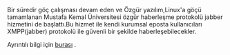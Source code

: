 <html><body><p>Bir süredir göç çalışması devam eden ve Özgür yazılım,Linux'a göçü tamamlanan Mustafa Kemal Üniversitesi özgür haberleşme protokolü jabber hizmetini de başlattı.Bu hizmet ile kendi kurumsal eposta kullanıcıları XMPP(jabber) protokolü ile güvenli bir şekilde haberleşebilecekler.

Ayrıntılı bilgi için <a href="http://baum.mku.edu.tr/jabber-servisi" target="_blank">burası</a> .</p></body></html>